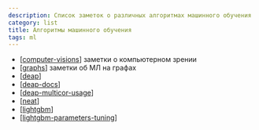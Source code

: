 ```yaml
---
description: Список заметок о различных алгоритмах машинного обучения
category: list
title: Алгоритмы машинного обучения
tags: ml
---
```


- [[computer-visions]] заметки о компьютерном зрении
- [[graphs]] заметки об МЛ на графах
- [[deap]]
- [[deap-docs]]
- [[deap-multicor-usage]]
- [[neat]]
- [[lightgbm]]
- [[lightgbm-parameters-tuning]]

[//begin]: # "Autogenerated link references for markdown compatibility"
[computer-visions]: computer-visions "Computer visions"
[graphs]: graphs "Machine learning with graphs"
[deap]: ../notes/deap "Deap - генетические алгоритмы на python"
[deap-docs]: ../notes/deap-docs "Deap документация"
[deap-multicor-usage]: ../notes/deap-multicor-usage "Multiproces for deap"
[neat]: ../notes/neat "NEAT - нейроэволюционный алгоритм"
[lightgbm]: ../notes/lightgbm "Lightgbm"
[lightgbm-parameters-tuning]: ../notes/lightgbm-parameters-tuning "Lightgbm parameters tuning"
[//end]: # "Autogenerated link references"